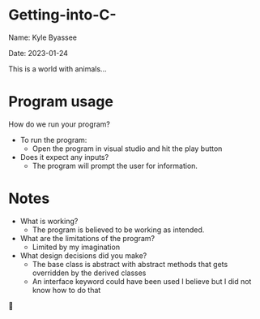 # Getting-into-C-

Name: Kyle Byassee

Date: 2023-01-24

This is a world with animals...


# Program usage
How do we run your program?
* To run the program:
  * Open the program in visual studio and hit the play button
* Does it expect any inputs?
  * The program will prompt the user for information.

# Notes
* What is working?
  * The program is believed to be working as intended.
* What are the limitations of the program?
  * Limited by my imagination
* What design decisions did you make?
  * The base class is abstract with abstract methods that gets overridden by the derived classes
  * An interface keyword could have been used I believe but I did not know how to do that
  
:tada:

